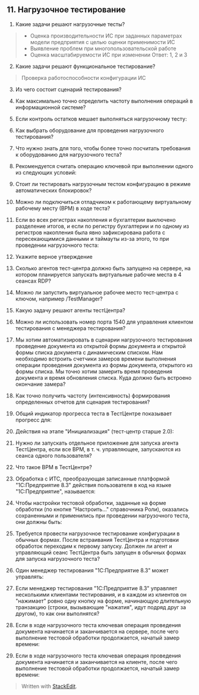 ## 11. Нагрузочное тестирование

1. Какие задачи решают нагрузочные тесты?
> - Оценка производительности ИС при заданных параметрах модели предприятия с целью оценки применимости ИС
> - Выявление проблем при многопользовательской работе
> - Оценка масштабируемости ИС при изменении
> Ответ: 1, 2 и 3

2. Какие задачи решают функциональное тестирование?
> Проверка работоспособности конфигурации ИС

3. Из чего состоит сценарий тестирования?
> 

4. Как максимально точно определить частоту выполнения операций в информационной системе?
>

5. Если контроль остатков мешает выполняться нагрузочному тесту:
>

6. Как выбрать оборудование для проведения нагрузочного тестирования?
>

7. Что нужно знать для того, чтобы более точно посчитать требования к оборудованию для нагрузочного теста?
>

8. Рекомендуется считать операцию ключевой при выполнении одного из следующих условий:
>

9. Стоит ли тестировать нагрузочным тестом конфигурацию в режиме автоматических блокировок?
>

10. Можно ли подключиться отладчиком к работающему виртуальному рабочему месту (ВРМ) в ходе теста?
>

11. Если во всех регистрах накопления и бухгалтерии выключено разделение итогов, и если по регистру бухгалтерии и по одному из регистров накопления была явно зафиксирована работа с пересекающимися данными и таймауты из-за этого, то при проведении нагрузочного теста:
>

12. Укажите верное утверждение
>

13. Сколько агентов тест-центра должно быть запущено на сервере, на котором планируется запускать виртуальные рабочие места в 4 сеансах RDP?
>

14. Можно ли запустить виртуальное рабочее место тест-центра с ключом, например /TestManager?
>

15. Какую задачу решают агенты тестЦентра?
>

16. Можно ли использовать номер порта 1540 для управления клиентом тестирования с менеджера тестирования?
>

17. Мы хотим автоматизировать в сценарии нагрузочного тестирования проведение документа из открытой формы документа и открытой формы списка документа с динамическим списком. Нам необходимо встроить счетчики замеров времени выполнения операции проведения документа из формы документа, открытого из формы списка. Мы точно хотим замерить время проведения документа и время обновления списка. Куда должно быть встроено окончание замера?
>

18. Как точно получить частоту (интенсивность) формирования определенных отчетов для сценария тестирования?
>

19. Общий индикатор прогресса теста в ТестЦентре показывает прогресс для:
>

20. Действия на этапе "Инициализация" (тест-центр старше 2.0):
>

21. Нужно ли запускать отдельное приложение для запуска агента ТестЦентра, если все ВРМ, в т. ч. управляющее, запускаются из сеанса одного пользователя?
>

22. Что такое BPM в ТестЦентре?
>

23. Обработка с ИТС, преобразующая записанные платформой "1С:Предприятие 8.3" действия пользователя в код на языке "1С:Предприятие", называется:
>

24. Чтобы настройки тестовой обработки, заданные на форме обработки (по кнопке "Настроить..." справочника Роли), оказались сохраненными и применились при проведении нагрузочного теста, они должны быть:
>

25. Требуется провести нагрузочное тестирование конфигурации в обычных формах. После встраивания ТестЦентра и подготовки обработок переходим к первому запуску. Должен ли агент и управляющий сеанс ТестЦентра быть запущен в обычных формах для запуска нагрузочного теста?
>

26. Один менеджер тестирования "1С:Предприятие 8.3" может управлять:
>

27. Если менеджер тестирования "1С:Предприятие 8.3" управляет несколькими клиентами тестирования, и в каждом из клиентов он "нажимает" ровно одну кнопку на форме, начинающую длительную транзакцию (строки, вызывающие "нажатия", идут подряд друг за другом), то как они выполнятся?
>

28. Если в ходе нагрузочного теста ключевая операция проведения документа начинается и заканчивается на сервере, после чего выполнение тестовой обработки продолжается, начатый замер времени:
>

29. Если в ходе нагрузочного теста ключевая операция проведения документа начинается и заканчивается на клиенте, после чего выполнение тестовой обработки продолжается, начатый замер времени:


> Written with [StackEdit](https://stackedit.io/).
